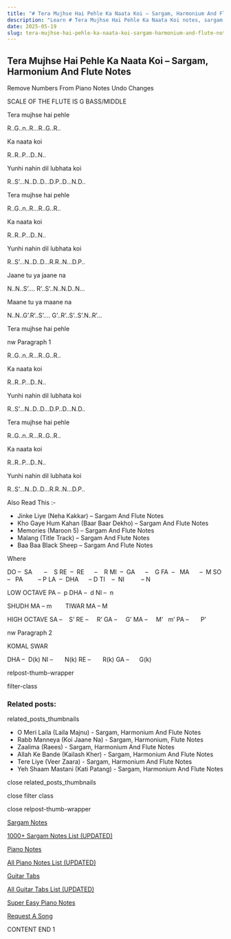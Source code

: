 ```yaml
---
title: "# Tera Mujhse Hai Pehle Ka Naata Koi – Sargam, Harmonium And Flute Notes"
description: "Learn # Tera Mujhse Hai Pehle Ka Naata Koi notes, sargam, harmonium notations and flute notes. Easy step-by-step tutorial for beginners."
date: 2025-05-19
slug: tera-mujhse-hai-pehle-ka-naata-koi-sargam-harmonium-and-flute-notes
---
```


## Tera Mujhse Hai Pehle Ka Naata Koi – Sargam, Harmonium And Flute Notes

Remove Numbers From Piano Notes
Undo Changes

SCALE OF THE FLUTE IS G BASS/MIDDLE

Tera mujhse hai pehle

R..G..n..R…R..G..R..

Ka naata koi

R..R..P…D..N..

Yunhi nahin dil lubhata koi

R..S’…N..D..D…D.P..D…N.D..

Tera mujhse hai pehle

R..G..n..R…R..G..R..

Ka naata koi

R..R..P…D..N..

Yunhi nahin dil lubhata koi

R..S’…N..D..D…R.R..N…D.P..

Jaane tu ya jaane na

N..N..S’…. R’..S’..N..N.D..N…

Maane tu ya maane na

N..N..G’.R’..S’…. G’..R’..S’..S’.N..R’…

Tera mujhse hai pehle

nw Paragraph 1

R..G..n..R…R..G..R..

Ka naata koi

R..R..P…D..N..

Yunhi nahin dil lubhata koi

R..S’…N..D..D…D.P..D…N.D..

Tera mujhse hai pehle

R..G..n..R…R..G..R..

Ka naata koi

R..R..P…D..N..

Yunhi nahin dil lubhata koi

R..S’…N..D..D…R.R..N…D.P..

Also Read This :-

* Jinke Liye (Neha Kakkar) – Sargam And Flute Notes
* Kho Gaye Hum Kahan (Baar Baar Dekho) – Sargam And Flute Notes
* Memories (Maroon 5) – Sargam And Flute Notes
* Malang (Title Track) – Sargam And Flute Notes
* Baa Baa Black Sheep – Sargam And Flute Notes

Where

DO –  SA       –    S
RE  –  RE      –    R
MI  –  GA      –    G
FA  –   MA      –  M
SO  –   PA         – P
LA  –  DHA      – D
TI    –  NI          – N

LOW OCTAVE
PA –  p
DHA –  d
NI –  n

SHUDH MA – m        TIWAR MA – M

HIGH OCTAVE
SA –    S’
RE –     R’
GA –     G’
MA –     M’   m’
PA –       P’

nw Paragraph 2

KOMAL SWAR

DHA –  D(k)
NI –       N(k)
RE –       R(k)
GA –      G(k)

relpost-thumb-wrapper

filter-class

### Related posts:

related_posts_thumbnails

* O Meri Laila (Laila Majnu) - Sargam, Harmonium And Flute Notes
* Rabb Manneya (Koi Jaane Na) - Sargam, Harmonium, Flute Notes
* Zaalima (Raees) - Sargam, Harmonium And Flute Notes
* Allah Ke Bande (Kailash Kher) - Sargam, Harmonium And Flute Notes
* Tere Liye (Veer Zaara) - Sargam, Harmonium And Flute Notes
* Yeh Shaam Mastani (Kati Patang) - Sargam, Harmonium And Flute Notes

close related_posts_thumbnails

close filter class

close relpost-thumb-wrapper

[Sargam Notes](https://www.notationsworld.com/sargam-notes.html)

[1000+ Sargam Notes List (UPDATED)](https://www.notationsworld.com/all-songs-list-sargam-notes.html)

[Piano Notes](https://www.notationsworld.com/piano-notes.html)

[All Piano Notes List (UPDATED)](https://www.notationsworld.com/all-songs-list-piano-notes.html)

[Guitar Tabs](https://www.notationsworld.com/guitar-tabs.html)

[All Guitar Tabs List (UPDATED)](https://www.notationsworld.com/all-songs-list-guitar-tabs.html)

[Super Easy Piano Notes](https://studywall.in/)

[Request A Song](https://www.notationsworld.com/request-a-song.html)

CONTENT END 1

